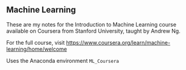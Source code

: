 ## Machine Learning

These are my notes for the Introduction to Machine Learning course available on Coursera from Stanford University, taught by Andrew Ng.

For the full course, visit https://www.coursera.org/learn/machine-learning/home/welcome

Uses the Anaconda environment `ML_Coursera`
